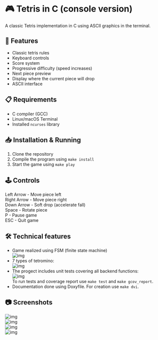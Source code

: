 # 🎮 Tetris in C (console version)

A classic Tetris implementation in C using ASCII graphics in the terminal.

## 🌟 Features
- Classic tetris rules  
- Keyboard controls  
- Score system  
- Progressive difficulty (speed increases)  
- Next piece preview  
- Display where the current piece will drop
- ASCII interface  

## 📋 Requirements
- C compiler (GCC)  
- Linux/macOS Terminal  
- Installed `ncurses` library  

## 📥 Installation & Running
1. Clone the repository  
2. Compile the program using `make install`  
3. Start the game using `make play`  

## 🕹️ Controls
Left Arrow - Move piece left  
Right Arrow - Move piece right  
Down Arrow - Soft drop (accelerate fall)  
Space - Rotate piece  
P - Pause game  
ESC - Quit game  

## 🛠️ Technical features
- Game realized using FSM (finite state machine)  
![img](./images/fsm_scheme.png)  
- 7 types of tetromino:  
![img](./images/tetris-pieces.png)  
- The progect includes unit tests covering all backend functions:  
![img](./images/gcov_report.png)  
To run tests and coverage report use `make test` and `make gcov_report`.  
- Documentation done using Doxyfile. For creation use `make dvi`.  

## 📷 Screenshots
![img](./images/main_menu.png)  
![img](./images/playing.png)  
![img](./images/pause_menu.png)  
![img](./images/game_over.png)
